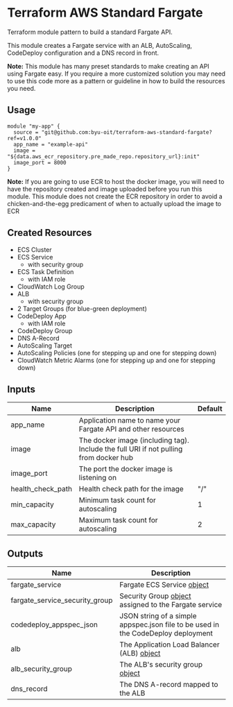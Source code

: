 # Terraform AWS Standard Fargate
Terraform module pattern to build a standard Fargate API.

This module creates a Fargate service with an ALB, AutoScaling, CodeDeploy configuration and a DNS record in front.

**Note:** This module has many preset standards to make creating an API using Fargate easy. If you require a more 
customized solution you may need to use this code more as a pattern or guideline in how to build the resources you need. 
 
## Usage
```hcl
module "my-app" {
  source = "git@github.com:byu-oit/terraform-aws-standard-fargate?ref=v1.0.0"
  app_name = "example-api"
  image = "${data.aws_ecr_repository.pre_made_repo.repository_url}:init"
  image_port = 8000
}
```

**Note:** If you are going to use ECR to host the docker image, you will need to have the repository created and image 
uploaded before you run this module. This module does not create the ECR repository in order to avoid a chicken-and-the-egg 
predicament of when to actually upload the image to ECR 

## Created Resources
* ECS Cluster
* ECS Service
    * with security group
* ECS Task Definition
    * with IAM role
* CloudWatch Log Group
* ALB
    * with security group
* 2 Target Groups (for blue-green deployment)
* CodeDeploy App
    * with IAM role
* CodeDeploy Group
* DNS A-Record
* AutoScaling Target
* AutoScaling Policies (one for stepping up and one for stepping down)
* CloudWatch Metric Alarms (one for stepping up and one for stepping down)

## Inputs
| Name | Description | Default |
| --- | --- | --- |
| app_name | Application name to name your Fargate API and other resources | |
| image | The docker image (including tag). Include the full URI if not pulling from docker hub | |
| image_port | The port the docker image is listening on | |
| health_check_path | Health check path for the image | "/" |
| min_capacity | Minimum task count for autoscaling | 1 |
| max_capacity | Maximum task count for autoscaling | 2 | 

## Outputs
| Name | Description |
| --- | --- |
| fargate_service | Fargate ECS Service [object](https://www.terraform.io/docs/providers/aws/r/ecs_service.html#attributes-reference) |
| fargate_service_security_group | Security Group [object](https://www.terraform.io/docs/providers/aws/r/security_group.html#attributes-reference) assigned to the Fargate service |
| codedeploy_appspec_json | JSON string of a simple appspec.json file to be used in the CodeDeploy deployment |
| alb | The Application Load Balancer (ALB) [object](https://www.terraform.io/docs/providers/aws/r/lb.html#attributes-reference) |
| alb_security_group | The ALB's security group [object](https://www.terraform.io/docs/providers/aws/r/security_group.html#attributes-reference) |
| dns_record | The DNS A-record mapped to the ALB | 
